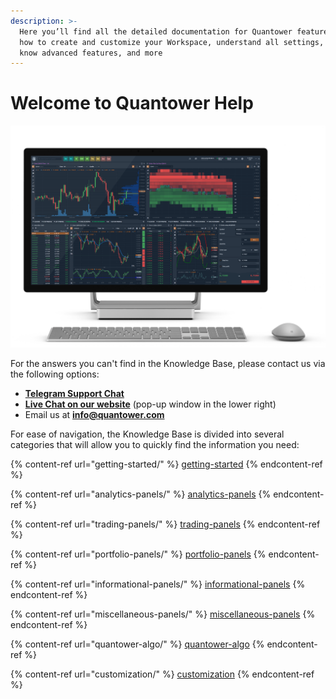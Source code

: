 ```yaml
---
description: >-
  Here you’ll find all the detailed documentation for Quantower features, learn
  how to create and customize your Workspace, understand all settings, get to
  know advanced features, and more
---
```


# Welcome to Quantower Help

![](.gitbook/assets/main-workspace-for-help.png)



For the answers you can't find in the Knowledge Base, please contact us via the following options:

* [**Telegram Support Chat**](https://t.me/quantower)
* [**Live Chat on our website**](https://www.quantower.com/) (pop-up window in the lower right)
* Email us at **info@quantower.com**

For ease of navigation, the Knowledge Base is divided into several categories that will allow you to quickly find the information you need:

{% content-ref url="getting-started/" %}
[getting-started](getting-started/)
{% endcontent-ref %}

{% content-ref url="analytics-panels/" %}
[analytics-panels](analytics-panels/)
{% endcontent-ref %}

{% content-ref url="trading-panels/" %}
[trading-panels](trading-panels/)
{% endcontent-ref %}

{% content-ref url="portfolio-panels/" %}
[portfolio-panels](portfolio-panels/)
{% endcontent-ref %}

{% content-ref url="informational-panels/" %}
[informational-panels](informational-panels/)
{% endcontent-ref %}

{% content-ref url="miscellaneous-panels/" %}
[miscellaneous-panels](miscellaneous-panels/)
{% endcontent-ref %}

{% content-ref url="quantower-algo/" %}
[quantower-algo](quantower-algo/)
{% endcontent-ref %}

{% content-ref url="customization/" %}
[customization](customization/)
{% endcontent-ref %}
